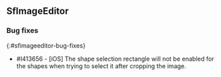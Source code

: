 ## SfImageEditor

### Bug fixes
{:#sfimageeditor-bug-fixes}

* \#I413656 - [iOS] The shape selection rectangle will not be enabled for the shapes when trying to select it after cropping the image.
